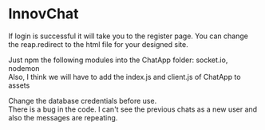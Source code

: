 # InnovChat

If login is successful it will take you to the register page. You can change the reap.redirect to the html file for your designed site.
<br>

Just npm the following modules into the ChatApp folder: socket.io, nodemon
<br>
Also, I think we will have to add the index.js and client.js of ChatApp to assets

Change the database credentials before use.<br>
There is a bug in the code. I can't see the previous chats as a new user and also the messages are repeating.
